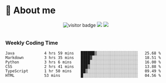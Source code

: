 <!-- ![](https://youpai.roccoshi.top/img/20200804214216.png) -->

# 🧐 About me
 
<p align="center">
<img src="https://visitor-badge.laobi.icu/badge?page_id=Lincest.Lincest&title=hits" alt="visitor badge"/>
<a href="mailto:imroccoshi@gmail.com"><img src="https://img.shields.io/badge/gmail-imroccoshi%40gmail.com-red"></a>
<a href="https://blog.roccoshi.top"><img src="https://img.shields.io/badge/blog-roccoshi-green"></a>
</p>

<div align="center">
  <img src="https://github-readme-stats.vercel.app/api?username=Lincest&show_icons=true&count_private=true&show_owner=true" alt="">
   <!-- <img src="https://github-readme-stats.vercel.app/api/wakatime?username=Moreality&v=2" alt=""/> -->
</div>

### Weekly Coding Time

<!--START_SECTION:waka-->

```text
Java             4 hrs 59 mins   ██████▒░░░░░░░░░░░░░░░░░░   25.68 %
Markdown         3 hrs 35 mins   ████▓░░░░░░░░░░░░░░░░░░░░   18.51 %
Python           3 hrs 6 mins    ████░░░░░░░░░░░░░░░░░░░░░   16.00 %
CSS              2 hrs 41 mins   ███▒░░░░░░░░░░░░░░░░░░░░░   13.88 %
TypeScript       1 hr 50 mins    ██▒░░░░░░░░░░░░░░░░░░░░░░   09.49 %
HTML             53 mins         █░░░░░░░░░░░░░░░░░░░░░░░░   04.56 %
```

<!--END_SECTION:waka-->


